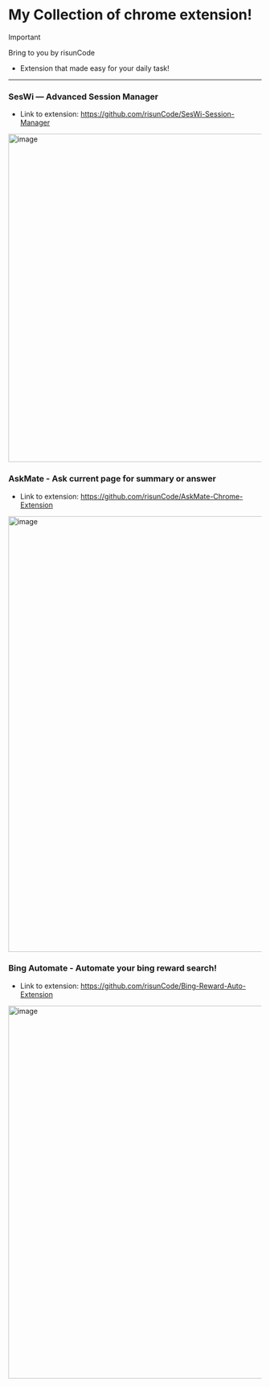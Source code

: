 # My Collection of chrome extension!

> [!IMPORTANT]
> Bring to you by risunCode
> - Extension that made easy for your daily task!

---

### SesWi — Advanced Session Manager
- Link to extension: https://github.com/risunCode/SesWi-Session-Manager
<img width="1407" height="653" alt="image" src="https://github.com/user-attachments/assets/6939f8f4-37dc-4170-a226-fa0ba31606d7" />

### AskMate - Ask current page for summary or answer
- Link to extension: https://github.com/risunCode/AskMate-Chrome-Extension
<img width="1277" height="867" alt="image" src="https://github.com/user-attachments/assets/f5a05a31-54f8-431a-9064-3e43a99caf34" />

### Bing Automate - Automate your bing reward search!
- Link to extension: https://github.com/risunCode/Bing-Reward-Auto-Extension
<img width="582" height="742" alt="image" src="https://github.com/user-attachments/assets/ebd72377-d5b0-443a-9492-5c69ecedc169" />
